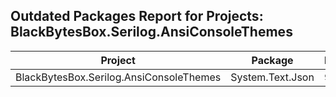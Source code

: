 ## Outdated Packages Report for Projects: BlackBytesBox.Serilog.AnsiConsoleThemes

| Project | Package | ResolvedVersion | LatestVersion |
|---------|---------|-----------------|---------------|
| BlackBytesBox.Serilog.AnsiConsoleThemes | System.Text.Json | 9.0.3 | 9.0.5 |
